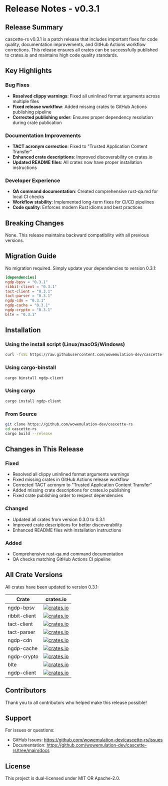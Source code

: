 # Release Notes - v0.3.1

## Release Summary

cascette-rs v0.3.1 is a patch release that includes important fixes for code quality, documentation improvements, and GitHub Actions workflow corrections. This release ensures all crates can be successfully published to crates.io and maintains high code quality standards.

## Key Highlights

### Bug Fixes
- **Resolved clippy warnings**: Fixed all uninlined format arguments across multiple files
- **Fixed release workflow**: Added missing crates to GitHub Actions publishing pipeline
- **Corrected publishing order**: Ensures proper dependency resolution during crate publication

### Documentation Improvements
- **TACT acronym correction**: Fixed to "Trusted Application Content Transfer"
- **Enhanced crate descriptions**: Improved discoverability on crates.io
- **Updated README files**: All crates now have proper installation instructions

### Developer Experience
- **QA command documentation**: Created comprehensive rust-qa.md for local CI checks
- **Workflow stability**: Implemented long-term fixes for CI/CD pipelines
- **Code quality**: Enforces modern Rust idioms and best practices

## Breaking Changes

None. This release maintains backward compatibility with all previous versions.

## Migration Guide

No migration required. Simply update your dependencies to version 0.3.1:

```toml
[dependencies]
ngdp-bpsv = "0.3.1"
ribbit-client = "0.3.1"
tact-client = "0.3.1"
tact-parser = "0.3.1"
ngdp-cdn = "0.3.1"
ngdp-cache = "0.3.1"
ngdp-crypto = "0.3.1"
blte = "0.3.1"
```

## Installation

### Using the install script (Linux/macOS/Windows)

```bash
curl -fsSL https://raw.githubusercontent.com/wowemulation-dev/cascette-rs/main/install.sh | bash
```

### Using cargo-binstall

```bash
cargo binstall ngdp-client
```

### Using cargo

```bash
cargo install ngdp-client
```

### From Source

```bash
git clone https://github.com/wowemulation-dev/cascette-rs
cd cascette-rs
cargo build --release
```

## Changes in This Release

### Fixed
- Resolved all clippy uninlined format arguments warnings
- Fixed missing crates in GitHub Actions release workflow
- Corrected TACT acronym to "Trusted Application Content Transfer"
- Added missing crate descriptions for crates.io publishing
- Fixed crate publishing order to respect dependencies

### Changed
- Updated all crates from version 0.3.0 to 0.3.1
- Improved crate descriptions for better discoverability
- Enhanced README files with installation instructions

### Added
- Comprehensive rust-qa.md command documentation
- QA checks matching GitHub Actions CI pipeline

## All Crate Versions

All crates have been updated to version 0.3.1:

| Crate | crates.io |
|-------|-----------|
| ngdp-bpsv | [![crates.io](https://img.shields.io/crates/v/ngdp-bpsv.svg)](https://crates.io/crates/ngdp-bpsv) |
| ribbit-client | [![crates.io](https://img.shields.io/crates/v/ribbit-client.svg)](https://crates.io/crates/ribbit-client) |
| tact-client | [![crates.io](https://img.shields.io/crates/v/tact-client.svg)](https://crates.io/crates/tact-client) |
| tact-parser | [![crates.io](https://img.shields.io/crates/v/tact-parser.svg)](https://crates.io/crates/tact-parser) |
| ngdp-cdn | [![crates.io](https://img.shields.io/crates/v/ngdp-cdn.svg)](https://crates.io/crates/ngdp-cdn) |
| ngdp-cache | [![crates.io](https://img.shields.io/crates/v/ngdp-cache.svg)](https://crates.io/crates/ngdp-cache) |
| ngdp-crypto | [![crates.io](https://img.shields.io/crates/v/ngdp-crypto.svg)](https://crates.io/crates/ngdp-crypto) |
| blte | [![crates.io](https://img.shields.io/crates/v/blte.svg)](https://crates.io/crates/blte) |
| ngdp-client | [![crates.io](https://img.shields.io/crates/v/ngdp-client.svg)](https://crates.io/crates/ngdp-client) |

## Contributors

Thank you to all contributors who helped make this release possible!

## Support

For issues or questions:
- GitHub Issues: https://github.com/wowemulation-dev/cascette-rs/issues
- Documentation: https://github.com/wowemulation-dev/cascette-rs/tree/main/docs

## License

This project is dual-licensed under MIT OR Apache-2.0.